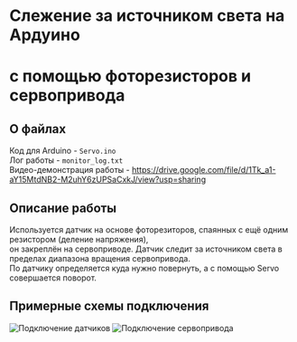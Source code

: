 # Слежение за источником света на Ардуино 
# с помощью фоторезисторов и сервопривода

## О файлах  

Код для Arduino - `Servo.ino`  
Лог работы - `monitor_log.txt`  
Видео-демонстрация работы - https://drive.google.com/file/d/1Tk_a1-aY15MtdNB2-M2uhY6zUPSaCxkJ/view?usp=sharing  

## Описание работы
Используется датчик на основе фоторезиторов, спаянных с ещё одним резистором (деление напряжения),  
он закреплён на сервоприводе. Датчик следит за источником света в пределах диапазона вращения сервопривода.  
По датчику определяется куда нужно повернуть, а с помощью Servo совершается поворот.  

## Примерные схемы подключения

![Подключение датчиков](https://user-images.githubusercontent.com/46486971/147570702-18276573-0ff2-4a20-884a-1e7ac7d0d96d.png)
![Подключение сервопривода](https://user-images.githubusercontent.com/46486971/147570709-aa26673b-2171-4169-b815-b94bfe710c4f.png)
